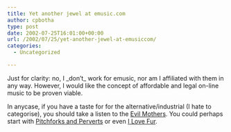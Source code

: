 ```yaml
---
title: Yet another jewel at emusic.com
author: cpbotha
type: post
date: 2002-07-25T16:01:00+00:00
url: /2002/07/25/yet-another-jewel-at-emusiccom/
categories:
  - Uncategorized

---
```

Just for clarity: no, I \_don&#8217;t\_ work for emusic, nor am I affiliated with them in any way. However, I would like the concept of affordable and legal on-line music to be proven viable.

In anycase, if you have a taste for for the alternative/industrial (I hate to categorise), you should take a listen to the [Evil Mothers][1]. You could perhaps start with [Pitchforks and Perverts][2] or even [I Love Fur][3].

 [1]: http://www.emusic.com/artist/10559/10559231.html
 [2]: http://www.emusic.com/cd/10596/10596027.html
 [3]: http://www.emusic.com/cd/10595/10595861.html